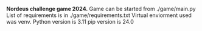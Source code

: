 **Nordeus challenge game 2024.**
Game can be started from ./game/main.py
List of requirements is in ./game/requirements.txt
Virtual enviorment used was venv.
Python version is 3.11
pip version is 24.0
